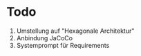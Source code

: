 # Todo

1. Umstellung auf "Hexagonale Architektur"
2. Anbindung JaCoCo
3. Systemprompt für Requirements

